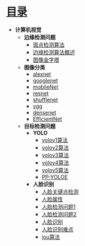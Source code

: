 # [目录](README.md)
* **计算机视觉**
  * **边缘检测问题**
    * [斑点检测算法](DeepLearning/cv/ch1.md)
    * [边缘检测算法概述](DeepLearning/cv/ch2.md)
    * [图像金字塔](DeepLearning/cv/图像金字塔.md)
  * **图像分类**
    * [alexnet](DeepLearning/alexnet.md)   
    * [googlenet](DeepLearning/googlenet.md)
    * [mobileNet](DeepLearning/mobileNet.md)
    * [resnet](DeepLearning/resnet.md)
    * [shufflenet](DeepLearning/shufflenet.md)
    * [vgg](DeepLearning/vgg.md)
    * [densenet](DeepLearning/densenet.md)
    * [EfficientNet](DeepLearning/EfficientNet.md)
  * **目标检测问题**
    * **YOLO**
      * [yolov1算法](DeepLearning/cv/yolov1.md)
      * [yolov2算法](DeepLearning/cv/yolov2.md)
      * [yolov3算法](DeepLearning/cv/yolov3.md)
      * [yolov4算法](DeepLearning/cv/yolov4.md)
      * [yolov5算法](DeepLearning/cv/yolov5.md)
      * [PP-YOLOE](DeepLearning/cv/PP-YOLOE.md)
    * **人脸识别**
      * [人脸关键点检测](DeepLearning/cv/人脸关键点检测.md)
      * [人脸属性](DeepLearning/cv/人脸属性识别.md)
      * [人脸检测问题1](DeepLearning/cv/人脸检测问题1.md)
      * [人脸检测问题2](DeepLearning/cv/人脸检测问题2.md)
      * [人脸识别](DeepLearning/cv/人脸识别.md)
      * [人脸识别难点](DeepLearning/cv/人脸识别难点.md)
      * [iou算法](DeepLearning/cv/iou.md)